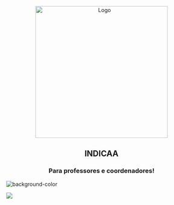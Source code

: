 <p align="center">
  <img src="https://i.ibb.co/BPCtH3b/logo-projeto01-Prancheta-1.png" height="350px" alt="Logo">
</p>
<h2 align="center"> INDICAA </h2>
<h3 align="center">Para professores e coordenadores!</h3>

![background-color](#f0f0f0)

![](https://i.ibb.co/tLbYBfq/Whats-App-Image-2022-02-27-at-13-17-28.jpg)